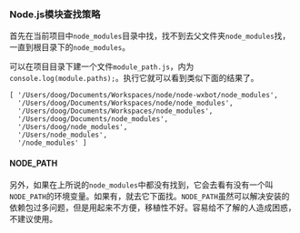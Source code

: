 ### Node.js模块查找策略

首先在当前项目中`node_modules`目录中找，找不到去父文件夹`node_modules`找，一直到根目录下的`node_modules`。

可以在项目目录下建一个文件`module_path.js`，内为`console.log(module.paths);`。执行它就可以看到类似下面的结果了。

```
[ '/Users/doog/Documents/Workspaces/node/node-wxbot/node_modules',
  '/Users/doog/Documents/Workspaces/node/node_modules',
  '/Users/doog/Documents/Workspaces/node_modules',
  '/Users/doog/Documents/node_modules',
  '/Users/doog/node_modules',
  '/Users/node_modules',
  '/node_modules' ]
```

#### NODE_PATH
另外，如果在上所说的`node_modules`中都没有找到，它会去看有没有一个叫`NODE_PATH`的环境变量。如果有，就去它下面找。`NODE_PATH`虽然可以解决安装的依赖包过多问题，但是用起来不方便，移植性不好。容易给不了解的人造成困惑，不建议使用。
